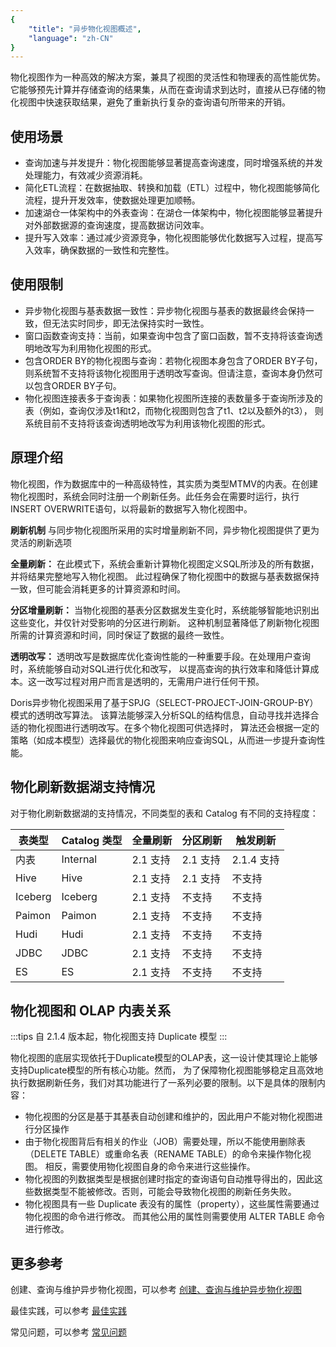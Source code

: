 ```yaml
---
{
    "title": "异步物化视图概述",
    "language": "zh-CN"
}
---
```


<!--
Licensed to the Apache Software Foundation (ASF) under one
or more contributor license agreements.  See the NOTICE file
distributed with this work for additional information
regarding copyright ownership.  The ASF licenses this file
to you under the Apache License, Version 2.0 (the
"License"); you may not use this file except in compliance
with the License.  You may obtain a copy of the License at

  http://www.apache.org/licenses/LICENSE-2.0

Unless required by applicable law or agreed to in writing,
software distributed under the License is distributed on an
"AS IS" BASIS, WITHOUT WARRANTIES OR CONDITIONS OF ANY
KIND, either express or implied.  See the License for the
specific language governing permissions and limitations
under the License.
-->

物化视图作为一种高效的解决方案，兼具了视图的灵活性和物理表的高性能优势。
它能够预先计算并存储查询的结果集，从而在查询请求到达时，直接从已存储的物化视图中快速获取结果，避免了重新执行复杂的查询语句所带来的开销。

## 使用场景

- 查询加速与并发提升：物化视图能够显著提高查询速度，同时增强系统的并发处理能力，有效减少资源消耗。
- 简化ETL流程：在数据抽取、转换和加载（ETL）过程中，物化视图能够简化流程，提升开发效率，使数据处理更加顺畅。
- 加速湖仓一体架构中的外表查询：在湖仓一体架构中，物化视图能够显著提升对外部数据源的查询速度，提高数据访问效率。
- 提升写入效率：通过减少资源竞争，物化视图能够优化数据写入过程，提高写入效率，确保数据的一致性和完整性。

## 使用限制
- 异步物化视图与基表数据一致性：异步物化视图与基表的数据最终会保持一致，但无法实时同步，即无法保持实时一致性。
- 窗口函数查询支持：当前，如果查询中包含了窗口函数，暂不支持将该查询透明地改写为利用物化视图的形式。
- 包含ORDER BY的物化视图与查询：若物化视图本身包含了ORDER BY子句，则系统暂不支持将该物化视图用于透明改写查询。但请注意，查询本身仍然可以包含ORDER BY子句。
- 物化视图连接表多于查询表：如果物化视图所连接的表数量多于查询所涉及的表（例如，查询仅涉及t1和t2，而物化视图则包含了t1、t2以及额外的t3），
则系统目前不支持将该查询透明地改写为利用该物化视图的形式。

## 原理介绍

物化视图，作为数据库中的一种高级特性，其实质为类型MTMV的内表。在创建物化视图时，系统会同时注册一个刷新任务。此任务会在需要时运行，执行INSERT OVERWRITE语句，以将最新的数据写入物化视图中。

**刷新机制**
与同步物化视图所采用的实时增量刷新不同，异步物化视图提供了更为灵活的刷新选项

**全量刷新：**
在此模式下，系统会重新计算物化视图定义SQL所涉及的所有数据，并将结果完整地写入物化视图。
此过程确保了物化视图中的数据与基表数据保持一致，但可能会消耗更多的计算资源和时间。

**分区增量刷新：**
当物化视图的基表分区数据发生变化时，系统能够智能地识别出这些变化，并仅针对受影响的分区进行刷新。
这种机制显著降低了刷新物化视图所需的计算资源和时间，同时保证了数据的最终一致性。

**透明改写：**
透明改写是数据库优化查询性能的一种重要手段。在处理用户查询时，系统能够自动对SQL进行优化和改写，
以提高查询的执行效率和降低计算成本。这一改写过程对用户而言是透明的，无需用户进行任何干预。

Doris异步物化视图采用了基于SPJG（SELECT-PROJECT-JOIN-GROUP-BY）模式的透明改写算法。
该算法能够深入分析SQL的结构信息，自动寻找并选择合适的物化视图进行透明改写。在多个物化视图可供选择时，
算法还会根据一定的策略（如成本模型）选择最优的物化视图来响应查询SQL，从而进一步提升查询性能。


## 物化刷新数据湖支持情况

对于物化刷新数据湖的支持情况，不同类型的表和 Catalog 有不同的支持程度：

| 表类型  | Catalog 类型     | 全量刷新   | 分区刷新 | 触发刷新     |
| ------- |----------------|--------| -------- |----------|
| 内表    | Internal       | 2.1 支持 | 2.1 支持  | 2.1.4 支持 |
| Hive    | Hive           | 2.1 支持 | 2.1 支持  | 不支持      |
| Iceberg | Iceberg        | 2.1 支持    | 不支持   | 不支持      |
| Paimon  | Paimon         | 2.1 支持    | 不支持   | 不支持      |
| Hudi    | Hudi           | 2.1 支持    | 不支持   | 不支持      |
| JDBC    | JDBC           | 2.1 支持    | 不支持   | 不支持      |
| ES      | ES             | 2.1 支持    | 不支持   | 不支持      |

## 物化视图和 OLAP 内表关系

:::tips
自 2.1.4 版本起，物化视图支持 Duplicate 模型
:::

物化视图的底层实现依托于Duplicate模型的OLAP表，这一设计使其理论上能够支持Duplicate模型的所有核心功能。然而，
为了保障物化视图能够稳定且高效地执行数据刷新任务，我们对其功能进行了一系列必要的限制。以下是具体的限制内容：

- 物化视图的分区是基于其基表自动创建和维护的，因此用户不能对物化视图进行分区操作
- 由于物化视图背后有相关的作业（JOB）需要处理，所以不能使用删除表（DELETE TABLE）或重命名表（RENAME TABLE）的命令来操作物化视图。
   相反，需要使用物化视图自身的命令来进行这些操作。
- 物化视图的列数据类型是根据创建时指定的查询语句自动推导得出的，因此这些数据类型不能被修改。否则，可能会导致物化视图的刷新任务失败。
- 物化视图具有一些 Duplicate 表没有的属性（property），这些属性需要通过物化视图的命令进行修改。
而其他公用的属性则需要使用 ALTER TABLE 命令进行修改。


## 更多参考
创建、查询与维护异步物化视图，可以参考 [创建、查询与维护异步物化视图](../functions-and-demands)

最佳实践，可以参考 [最佳实践](../use-guide)

常见问题，可以参考 [常见问题](../faq)

